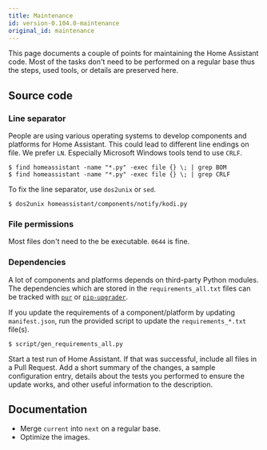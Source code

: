 ```yaml
---
title: Maintenance
id: version-0.104.0-maintenance
original_id: maintenance
---
```


This page documents a couple of points for maintaining the Home Assistant code. Most of the tasks don't need to be performed on a regular base thus the steps, used tools, or details are preserved here.

## Source code

### Line separator

People are using various operating systems to develop components and platforms for Home Assistant. This could lead to different line endings on file. We prefer `LN`. Especially Microsoft Windows tools tend to use `CRLF`.

```shell
$ find homeassistant -name "*.py" -exec file {} \; | grep BOM
$ find homeassistant -name "*.py" -exec file {} \; | grep CRLF
```

To fix the line separator, use `dos2unix` or `sed`.

```shell
$ dos2unix homeassistant/components/notify/kodi.py
```

### File permissions

Most files don't need to the be executable. `0644` is fine.

### Dependencies

A lot of components and platforms depends on third-party Python modules. The dependencies which are stored in the `requirements_all.txt` files can be tracked with [`pur`](https://pypi.org/project/pur/) or [`pip-upgrader`](https://github.com/simion/pip-upgrader).

If you update the requirements of a component/platform by updating `manifest.json`, run the provided script to update the `requirements_*.txt` file(s).

```shell
$ script/gen_requirements_all.py
```

Start a test run of Home Assistant. If that was successful, include all files in a Pull Request. Add a short summary of the changes, a sample configuration entry, details about the tests you performed to ensure the update works, and other useful information to the description.


## Documentation

- Merge `current` into `next` on a regular base.
- Optimize the images.

